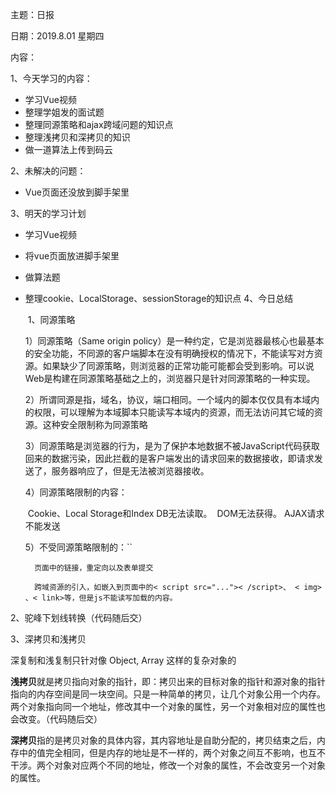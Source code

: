主题：日报

日期：2019.8.01  星期四

内容：

1、今天学习的内容：

- 学习Vue视频
- 整理学姐发的面试题
- 整理同源策略和ajax跨域问题的知识点
- 整理浅拷贝和深拷贝的知识
- 做一道算法上传到码云

2、未解决的问题：

- Vue页面还没放到脚手架里

3、明天的学习计划

- 学习Vue视频

- 将vue页面放进脚手架里

- 做算法题

- 整理cookie、LocalStorage、sessionStorage的知识点
  4、今日总结

  ​	1、同源策略

  1）同源策略（Same origin policy）是一种约定，它是浏览器最核心也最基本的安全功能，不同源的客户端脚本在没有明确授权的情况下，不能读写对方资源。如果缺少了同源策略，则浏览器的正常功能可能都会受到影响。可以说Web是构建在同源策略基础之上的，浏览器只是针对同源策略的一种实现。

  2）所谓同源是指，域名，协议，端口相同。一个域内的脚本仅仅具有本域内的权限，可以理解为本域脚本只能读写本域内的资源，而无法访问其它域的资源。这种安全限制称为同源策略

  3）同源策略是浏览器的行为，是为了保护本地数据不被JavaScript代码获取回来的数据污染，因此拦截的是客户端发出的请求回来的数据接收，即请求发送了，服务器响应了，但是无法被浏览器接收。

  4）同源策略限制的内容：

  ​		Cookie、Local Storage和Index DB无法读取。
  ​		DOM无法获得。
  ​		AJAX请求不能发送

  5）不受同源策略限制的：``

   		页面中的链接，重定向以及表单提交

   		跨域资源的引入，如嵌入到页面中的< script src="...">< /script>、 < img> 、< link>等，但是js不能读写加载的内容。

2、驼峰下划线转换（代码随后交）
 
3、深拷贝和浅拷贝

深复制和浅复制只针对像 Object, Array 这样的复杂对象的

**浅拷贝**就是拷贝指向对象的指针，即：拷贝出来的目标对象的指针和源对象的指针指向的内存空间是同一块空间。只是一种简单的拷贝，让几个对象公用一个内存。两个对象指向同一个地址，修改其中一个对象的属性，另一个对象相对应的属性也会改变。（代码随后交）

**深拷贝**指的是拷贝对象的具体内容，其内容地址是自助分配的，拷贝结束之后，内存中的值完全相同，但是内存的地址是不一样的，两个对象之间互不影响，也互不干涉。两个对象对应两个不同的地址，修改一个对象的属性，不会改变另一个对象的属性。


